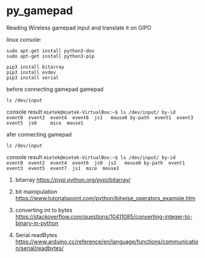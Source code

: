 # py_gamepad
Reading Wireless gamepad input and translate it on GIPO

linux console:
```
sudo apt-get install python3-dev
sudo apt-get install python3-pip
```


```
pip3 install bitarray
pip3 install evdev
pip3 install serial
```

before connecting gamepad gamepad
```
ls /dev/input
```

console result
`mietek@mietek-VirtualBox:~$ ls /dev/input/
by-id    event0  event2  event4  event6  js1   mouse0
by-path  event1  event3  event5  js0     mice  mouse1`

afer connecting gamepad
```
ls /dev/input
```
console result
`mietek@mietek-VirtualBox:~$ ls /dev/input/
by-id    event0  event2  event4  event6  js0  js2   mouse0
by-path  event1  event3  event5  event7  js1  mice  mouse1`







1. bitarray
https://pypi.python.org/pypi/bitarray/

2. bit mainipulation
https://www.tutorialspoint.com/python/bitwise_operators_example.htm

3. converting int to bytes
https://stackoverflow.com/questions/10411085/converting-integer-to-binary-in-python

4. Serial.readBytes 
https://www.arduino.cc/reference/en/language/functions/communication/serial/readbytes/


